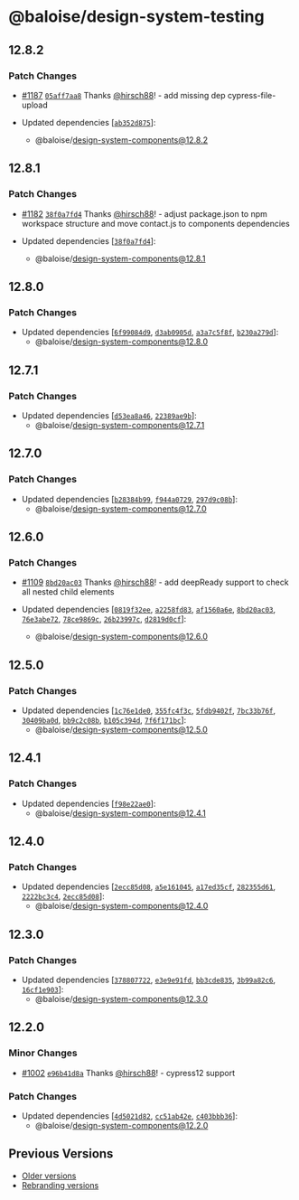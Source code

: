 # @baloise/design-system-testing

## 12.8.2

### Patch Changes

- [#1187](https://github.com/baloise-incubator/design-system/pull/1187) [`05aff7aa8`](https://github.com/baloise-incubator/design-system/commit/05aff7aa83f052a0a60be4c9f19bb4b7970b2411) Thanks [@hirsch88](https://github.com/hirsch88)! - add missing dep cypress-file-upload

- Updated dependencies [[`ab352d875`](https://github.com/baloise-incubator/design-system/commit/ab352d8755332f0c8adc4801e3d5c7c391bb8f27)]:
  - @baloise/design-system-components@12.8.2

## 12.8.1

### Patch Changes

- [#1182](https://github.com/baloise-incubator/design-system/pull/1182) [`38f0a7fd4`](https://github.com/baloise-incubator/design-system/commit/38f0a7fd492927a49e811e1b0461ed39ebe057d4) Thanks [@hirsch88](https://github.com/hirsch88)! - adjust package.json to npm workspace structure and move contact.js to components dependencies

- Updated dependencies [[`38f0a7fd4`](https://github.com/baloise-incubator/design-system/commit/38f0a7fd492927a49e811e1b0461ed39ebe057d4)]:
  - @baloise/design-system-components@12.8.1

## 12.8.0

### Patch Changes

- Updated dependencies [[`6f99084d9`](https://github.com/baloise-incubator/design-system/commit/6f99084d946491231bc8b4fe7d479f5dd3c86c8d), [`d3ab0905d`](https://github.com/baloise-incubator/design-system/commit/d3ab0905d868e9a32a69d028efb544b28bbd5796), [`a3a7c5f8f`](https://github.com/baloise-incubator/design-system/commit/a3a7c5f8f5953d3344fec22f63484e9cc6515b8f), [`b230a279d`](https://github.com/baloise-incubator/design-system/commit/b230a279d61c5928570b39e537c0a7ba18df8677)]:
  - @baloise/design-system-components@12.8.0

## 12.7.1

### Patch Changes

- Updated dependencies [[`d53ea8a46`](https://github.com/baloise-incubator/design-system/commit/d53ea8a46196415d856c090f1a1258a64e23cc12), [`22389ae9b`](https://github.com/baloise-incubator/design-system/commit/22389ae9bdab2d65d68d77b6e65ef24793bfca2f)]:
  - @baloise/design-system-components@12.7.1

## 12.7.0

### Patch Changes

- Updated dependencies [[`b28384b99`](https://github.com/baloise-incubator/design-system/commit/b28384b99c5831d592aeadbaf2888850946cfb8a), [`f944a0729`](https://github.com/baloise-incubator/design-system/commit/f944a0729daeb96ee9a36affecf572a7955c1e24), [`297d9c08b`](https://github.com/baloise-incubator/design-system/commit/297d9c08b3b08c4dbcd4b12fa5e28e587168dc25)]:
  - @baloise/design-system-components@12.7.0

## 12.6.0

### Patch Changes

- [#1109](https://github.com/baloise-incubator/design-system/pull/1109) [`8bd20ac03`](https://github.com/baloise-incubator/design-system/commit/8bd20ac0313f799b0f98d5a029b62ba22bbf1929) Thanks [@hirsch88](https://github.com/hirsch88)! - add deepReady support to check all nested child elements

- Updated dependencies [[`0819f32ee`](https://github.com/baloise-incubator/design-system/commit/0819f32eeb69d5c34bfdd8b70f2bbc7cac960276), [`a2258fd83`](https://github.com/baloise-incubator/design-system/commit/a2258fd8395160b3733af6e048e731b5ec52b02c), [`af1560a6e`](https://github.com/baloise-incubator/design-system/commit/af1560a6e5ed5abb3bc8ae0f4e7cb1507464634d), [`8bd20ac03`](https://github.com/baloise-incubator/design-system/commit/8bd20ac0313f799b0f98d5a029b62ba22bbf1929), [`76e3abe72`](https://github.com/baloise-incubator/design-system/commit/76e3abe726614424ad9fffaefe872dd8683b7b9d), [`78ce9869c`](https://github.com/baloise-incubator/design-system/commit/78ce9869c1e071905ef11add4db3c30846a451cd), [`26b23997c`](https://github.com/baloise-incubator/design-system/commit/26b23997c9c4fc72824a60fdf2928b1b82b62f26), [`d2819d0cf`](https://github.com/baloise-incubator/design-system/commit/d2819d0cf3394a4d2e52b677ebbedde1670ebb1a)]:
  - @baloise/design-system-components@12.6.0

## 12.5.0

### Patch Changes

- Updated dependencies [[`1c76e1de0`](https://github.com/baloise-incubator/design-system/commit/1c76e1de09388d16ee50fee89e4611b36096860c), [`355fc4f3c`](https://github.com/baloise-incubator/design-system/commit/355fc4f3cd13f4708b4d1a0f219658c3214df253), [`5fdb9402f`](https://github.com/baloise-incubator/design-system/commit/5fdb9402fb1fc7105077144745311916c604892a), [`7bc33b76f`](https://github.com/baloise-incubator/design-system/commit/7bc33b76f9c8cf9a1fc028a638679e8eb77ac3d4), [`30409ba0d`](https://github.com/baloise-incubator/design-system/commit/30409ba0d883f0e129480287bf741554cd61391a), [`bb9c2c08b`](https://github.com/baloise-incubator/design-system/commit/bb9c2c08b799eb79a7a90ff0bfa3da448f5deb0c), [`b105c394d`](https://github.com/baloise-incubator/design-system/commit/b105c394d300f3f166c1d60effef3f737b34338b), [`7f6f171bc`](https://github.com/baloise-incubator/design-system/commit/7f6f171bc558ea1fdbb9abb90ecb2f8e6da28692)]:
  - @baloise/design-system-components@12.5.0

## 12.4.1

### Patch Changes

- Updated dependencies [[`f98e22ae0`](https://github.com/baloise-incubator/design-system/commit/f98e22ae0db80f3b2ff911b101323e5f2c4e9cab)]:
  - @baloise/design-system-components@12.4.1

## 12.4.0

### Patch Changes

- Updated dependencies [[`2ecc85d08`](https://github.com/baloise-incubator/design-system/commit/2ecc85d0862020d55d77c3b92eeb77891d82f4c2), [`a5e161045`](https://github.com/baloise-incubator/design-system/commit/a5e161045ffc22fc928ede080426f8fe36c7c006), [`a17ed35cf`](https://github.com/baloise-incubator/design-system/commit/a17ed35cfefa3dace356b0768ed9fb0fc405cb64), [`282355d61`](https://github.com/baloise-incubator/design-system/commit/282355d61f9e07882fca65a02b0108fc9e712397), [`2222bc3c4`](https://github.com/baloise-incubator/design-system/commit/2222bc3c483aed8af5b5d7c3d380626ce2d4ca99), [`2ecc85d08`](https://github.com/baloise-incubator/design-system/commit/2ecc85d0862020d55d77c3b92eeb77891d82f4c2)]:
  - @baloise/design-system-components@12.4.0

## 12.3.0

### Patch Changes

- Updated dependencies [[`378807722`](https://github.com/baloise-incubator/design-system/commit/378807722525e73c38d0d50bca2c2850490b4ab7), [`e3e9e91fd`](https://github.com/baloise-incubator/design-system/commit/e3e9e91fd51f43511c64f1519998c12da237ce45), [`bb3cde835`](https://github.com/baloise-incubator/design-system/commit/bb3cde835680edad13c2e9520408b33fd5d33cc6), [`3b99a82c6`](https://github.com/baloise-incubator/design-system/commit/3b99a82c6e5e9ddfc1d89bbd3a4754dfb1cf6a1c), [`16cf1e903`](https://github.com/baloise-incubator/design-system/commit/16cf1e90337861aca94a3b55dff6781647bc8757)]:
  - @baloise/design-system-components@12.3.0

## 12.2.0

### Minor Changes

- [#1002](https://github.com/baloise-incubator/design-system/pull/1002) [`e96b41d8a`](https://github.com/baloise-incubator/design-system/commit/e96b41d8a89e09e6e48421016d910b5b241f6353) Thanks [@hirsch88](https://github.com/hirsch88)! - cypress12 support

### Patch Changes

- Updated dependencies [[`4d5021d82`](https://github.com/baloise-incubator/design-system/commit/4d5021d82549ee336b964e05720fd08fefc55c8f), [`cc51ab42e`](https://github.com/baloise-incubator/design-system/commit/cc51ab42ef8601929612ca9fd6af5b096b27c500), [`c403bbb36`](https://github.com/baloise-incubator/design-system/commit/c403bbb36f77a2a42722e7ba650568b87539e1f2)]:
  - @baloise/design-system-components@12.2.0

## Previous Versions

- [Older versions](https://github.com/baloise-incubator/design-system/blob/next/CHANGELOG_v12.md)
- [Rebranding versions](https://github.com/baloise-incubator/design-system/blob/next/CHANGELOG_NEXT.md)
